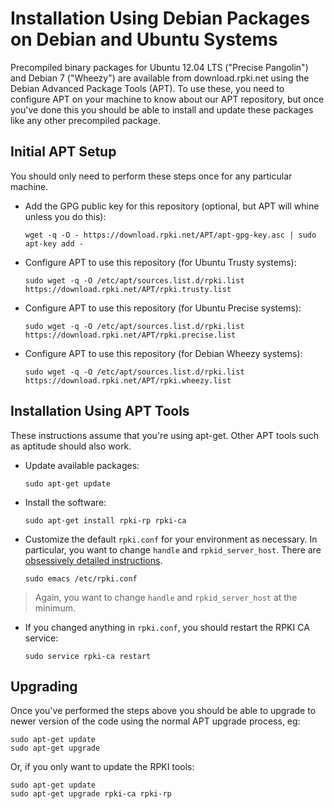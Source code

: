 # Installation Using Debian Packages on Debian and Ubuntu Systems

Precompiled binary packages for Ubuntu 12.04 LTS ("Precise Pangolin") and
Debian 7 ("Wheezy") are available from download.rpki.net using the Debian
Advanced Package Tools (APT). To use these, you need to configure APT on your
machine to know about our APT repository, but once you've done this you should
be able to install and update these packages like any other precompiled
package.

## Initial APT Setup

You should only need to perform these steps once for any particular machine.

  * Add the GPG public key for this repository (optional, but APT will whine unless you do this): 

        wget -q -O - https://download.rpki.net/APT/apt-gpg-key.asc | sudo apt-key add -

  * Configure APT to use this repository (for Ubuntu Trusty systems): 

        sudo wget -q -O /etc/apt/sources.list.d/rpki.list https://download.rpki.net/APT/rpki.trusty.list

  * Configure APT to use this repository (for Ubuntu Precise systems): 

        sudo wget -q -O /etc/apt/sources.list.d/rpki.list https://download.rpki.net/APT/rpki.precise.list

  * Configure APT to use this repository (for Debian Wheezy systems): 

        sudo wget -q -O /etc/apt/sources.list.d/rpki.list https://download.rpki.net/APT/rpki.wheezy.list

## Installation Using APT Tools

These instructions assume that you're using apt-get. Other APT tools such as
aptitude should also work.

  * Update available packages: 

        sudo apt-get update

  * Install the software: 

        sudo apt-get install rpki-rp rpki-ca

  * Customize the default `rpki.conf` for your environment as necessary. In particular, you want to change `handle` and `rpkid_server_host`. There are [obsessively detailed instructions][Configuration]. 

        sudo emacs /etc/rpki.conf

> Again, you want to change `handle` and `rpkid_server_host` at the minimum.

  * If you changed anything in `rpki.conf`, you should restart the RPKI CA service: 

        sudo service rpki-ca restart

## Upgrading

Once you've performed the steps above you should be able to upgrade to newer
version of the code using the normal APT upgrade process, eg:

    sudo apt-get update
    sudo apt-get upgrade

Or, if you only want to update the RPKI tools:

    sudo apt-get update
    sudo apt-get upgrade rpki-ca rpki-rp

[Configuration]: 12.RPKI.CA.Configuration.md
